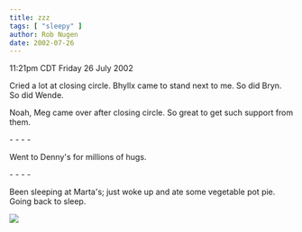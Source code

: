 ```yaml
---
title: zzz
tags: [ "sleepy" ]
author: Rob Nugen
date: 2002-07-26
---
```


<p class=date>11:21pm CDT Friday 26 July 2002</p>

<p>Cried a lot at closing circle.  Bhyllx came to stand next to me.
So did Bryn.  So did Wende.</p>

<p>Noah, Meg came over after closing circle.  So great to get such
support from them.</p>

<p>- - - -</p>

<p>Went to Denny's for millions of hugs.</p>

<p>- - - -</p>

<p>Been sleeping at Marta's; just woke up and ate some vegetable pot
pie.  Going back to sleep.</p>

<p><img src="/images/rob/wL-ROB.gif"/></p>
